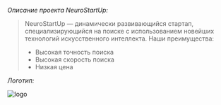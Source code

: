 *Описание проекта NeuroStartUp:*

> NeuroStartUp — динамически развивающийся стартап, специализирующийся на поиске с использованием новейших технологий искусственного интеллекта. Наши преимущества:
> * Высокая точность поиска
> * Высокая скорость поиска
> * Низкая цена

*Логотип:*



![logo](https://github.com/netology-ds-team/git-homeworks/blob/main/1_self/logo.png "NeuroStartUp")

